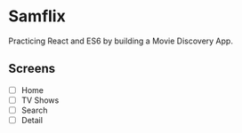 # Samflix

Practicing React and ES6 by building a Movie Discovery App.

## Screens

- [ ] Home
- [ ] TV Shows
- [ ] Search
- [ ] Detail
